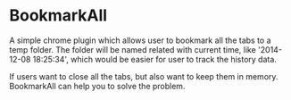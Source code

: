 BookmarkAll
===========
A simple chrome plugin which allows user to bookmark all the tabs to a temp folder.
The folder will be named related with current time, like '2014-12-08 18:25:34', which would be easier for user to track the history data.

If users want to close all the tabs, but also want to keep them in memory. BookmarkAll can help you to solve the problem. 
